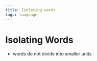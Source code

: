 ```yaml
---
title: Isolating words
tags: language
---
```


# Isolating Words
- words do not divide into smaller units






































